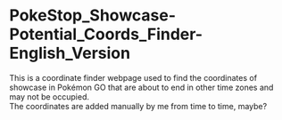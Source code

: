 # PokeStop_Showcase-Potential_Coords_Finder-English_Version
This is a coordinate finder webpage used to find the coordinates of showcase in Pokémon GO that are about to end in other time zones and may not be occupied.    
The coordinates are added manually by me from time to time, maybe?
